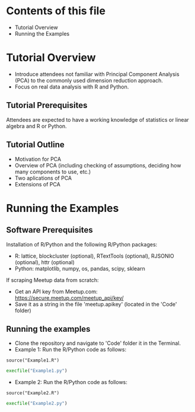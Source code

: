 Contents of this file
============
* Tutorial Overview
* Running the Examples

Tutorial Overview
============
- Introduce attendees not familiar with Principal Component Analysis (PCA) to the commonly used dimension reduction approach.
- Focus on real data analysis with R and Python. 

Tutorial Prerequisites
------------
Attendees are expected to have a working knowledge of statistics or linear algebra and R or Python.

Tutorial Outline
------------
- Motivation for PCA
- Overview of PCA (including checking of assumptions, deciding how many components to use, etc.)
- Two aplications of PCA
- Extensions of PCA 

Running the Examples
============

Software Prerequisites
------------
Installation of R/Python and the following R/Python packages:
- R: lattice, blockcluster (optional), RTextTools (optional), RJSONIO (optional), httr (optional)
- Python: matplotlib, numpy, os, pandas, scipy, sklearn 

If scraping Meetup data from scratch:
- Get an API key from Meetup.com: https://secure.meetup.com/meetup_api/key/
- Save it as a string in the file 'meetup.apikey' (located in the 'Code' folder)
 
Running the examples
------------
- Clone the repository and navigate to 'Code' folder it in the Terminal.
- Example 1: Run the R/Python code as follows:
 ```{r}
 source("Example1.R")
 ```
 ```python
 execfile("Example1.py")
 ```
 - Example 2: Run the R/Python code as follows:
  ```{r}
 source("Example2.R")
 ```
 ```python
 execfile("Example2.py")
 ```
